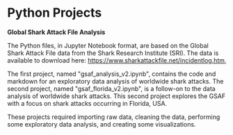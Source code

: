 # Python Projects

**Global Shark Attack File Analysis**

The Python files, in Jupyter Notebook format, are based on the Global Shark Attack File data from the Shark Research Institute (SRI). The data is available to download here: https://www.sharkattackfile.net/incidentlog.htm,

The first project, named "gsaf_analysis_v2.ipynb", contains the code and markdown for an exploratory data analysis of worldwide shark attacks. The second project, named "gsaf_florida_v2.ipynb", is a follow-on to the data analysis of worldwide shark attacks. This second project explores the GSAF with a focus on shark attacks occurring in Florida, USA.

These projects required importing raw data, cleaning the data, performing some exploratory data analysis, and creating some visualizations. 
